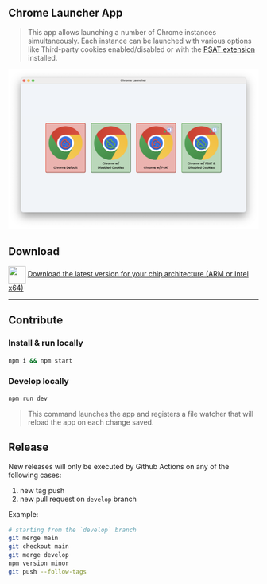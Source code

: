 ## Chrome Launcher App

> This app allows launching a number of Chrome instances simultaneously. Each instance can be launched with various options like Third-party cookies enabled/disabled or with the [PSAT extension](https://github.com/GoogleChromeLabs/ps-analysis-tool/wiki) installed.

<img src='./screenshot.png' alt='application window screenshot with 4 options to launch Chrome with or without third-party cookies, and with or without the PSAT extension'/>

## Download

<div>
  <img style="vertical-align: middle;" width="35" height="35" src="https://github.com/user-attachments/assets/31a5c75b-335c-488d-98d8-9cde52c3ca44" />
  <a href="https://github.com/charisTheo/chrome-launcher/releases/latest">Download the latest version for your chip architecture (ARM or Intel x64)</a>
</div>

----

## Contribute

### Install & run locally

```sh
npm i && npm start
```

### Develop locally

```sh
npm run dev
```

> This command launches the app and registers a file watcher that will reload the app on each change saved.

## Release

New releases will only be executed by Github Actions on any of the following cases:
1. new tag push
2. new pull request on `develop` branch

Example:
```sh
# starting from the `develop` branch
git merge main
git checkout main
git merge develop
npm version minor
git push --follow-tags
```
